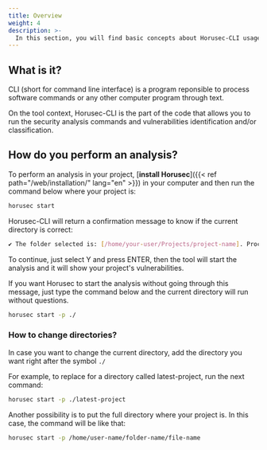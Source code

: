 ```yaml
---
title: Overview
weight: 4
description: >-
  In this section, you will find basic concepts about Horusec-CLI usage.
---
```


## **What is it?**
CLI (short for command line interface) is a program reponsible to process software commands or any other computer program through text.

On the tool context, Horusec-CLI is the part of the code that allows you to run the security analysis commands and vulnerabilities identification and/or classification.


## **How do you perform an analysis?**
To perform an analysis in your project, [**install Horusec**]({{< ref path="/web/installation/" lang="en" >}}) in your computer and then run the command below where your project is:

```bash
horusec start
```

Horusec-CLI will return a confirmation message to know if the current directory is correct:

```bash
✔ The folder selected is: [/home/your-user/Projects/project-name]. Proceed? [Y/n]: Y
```

To continue, just select Y and press ENTER, then the tool will start the analysis and it will show your project's vulnerabilities.

If you want Horusec to start the analysis without going through this message, just type the command below and the current directory will run without questions.

```bash
horusec start -p ./
```

### **How to change directories?**

In case you want to change the current directory, add the directory you want right after the symbol `./` 

For example, to replace for a directory called latest-project, run the next command:

```bash
horusec start -p ./latest-project
```

Another possibility is to put the full directory where your project is. In this case, the command will be like that:

```bash
horusec start -p /home/user-name/folder-name/file-name
```
